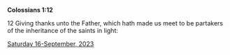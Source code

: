**Colossians 1:12**

12 Giving thanks unto the Father, which hath made us meet to be partakers of the inheritance of the saints in light:

[Saturday 16-September, 2023](https://getbible.life/kjv/Colossians/1/12)
